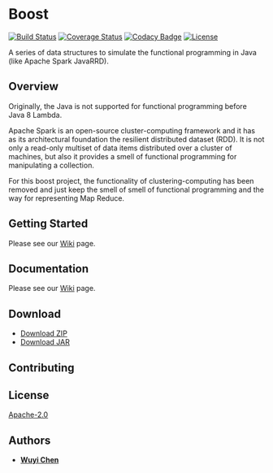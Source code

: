 # Boost
[![Build Status](https://travis-ci.org/wuyichen24/boost.svg?branch=master)](https://travis-ci.org/wuyichen24/boost)
[![Coverage Status](https://coveralls.io/repos/github/wuyichen24/boost/badge.svg)](https://coveralls.io/github/wuyichen24/boost)
[![Codacy Badge](https://api.codacy.com/project/badge/Grade/c940df6cabaa45459d469d2affcb3ae9)](https://www.codacy.com/project/wuyichen24/boost/dashboard?utm_source=github.com&amp;utm_medium=referral&amp;utm_content=wuyichen24/boost&amp;utm_campaign=Badge_Grade_Dashboard)
[![License](https://img.shields.io/badge/License-Apache%202.0-green.svg)](https://opensource.org/licenses/Apache-2.0) 

A series of data structures to simulate the functional programming in Java (like Apache Spark JavaRRD).


## Overview
Originally, the Java is not supported for functional programming before Java 8 Lambda. 

Apache Spark is an open-source cluster-computing framework and it has as its architectural foundation the resilient distributed dataset (RDD). It is not only a read-only multiset of data items distributed over a cluster of machines, 
but also it provides a smell of functional programming for manipulating a collection.

For this boost project, the functionality of clustering-computing has been removed and just keep the smell of smell of functional programming and the way for representing Map Reduce.


## Getting Started
Please see our [Wiki](https://github.com/wuyichen24/boost/wiki/Getting-Started) page.

## Documentation
Please see our [Wiki](https://github.com/wuyichen24/boost/wiki) page.

## Download
- [Download ZIP](https://github.com/wuyichen24/boost/archive/master.zip)
- [Download JAR](https://github.com/wuyichen24/boost/releases/download/v1.1/boost-1.1.jar)

## Contributing

## License
[Apache-2.0](https://opensource.org/licenses/Apache-2.0)

## Authors
- **[Wuyi Chen](https://www.linkedin.com/in/wuyichen24/)**
